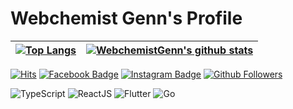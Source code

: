 # Webchemist Genn's Profile

| [![Top Langs](https://github-readme-stats.vercel.app/api/top-langs/?username=WebchemistGenn&hide_langs_below=1)](https://github.com/WebchemistGenn) | [![WebchemistGenn's github stats](https://github-readme-stats.vercel.app/api?username=WebchemistGenn&show_icons=true&hide=["issues"])](https://github.com/WebchemistGenn) |
| --------------------------------------------------------------------------------------------------------------------------------------------------- | ------------------------------------------------------------------------------------------------------------------------------------------------------------------------- |


[![Hits](https://hits.seeyoufarm.com/api/count/incr/badge.svg?url=https%3A%2F%2Fgithub.com%2FWebchemistGenn%2Fhit-counter)](https://hits.seeyoufarm.com)
[![Facebook Badge](https://img.shields.io/badge/-Facebook-1877f2?style=round-square&logo=facebook&logoColor=white&link=https://www.facebook.com/jhnam88/)](https://www.facebook.com/webchemist.yoon/)
[![Instagram Badge](https://img.shields.io/badge/-Instagram-e4405f?style=round-square&logo=instagram&logoColor=white&link=https://www.instagram.com/jhnam88/)](https://www.instagram.com/webchemist_genn/)
[![Github Followers](https://img.shields.io/github/followers/WebchemistGenn?color=06d6a0&label=Github%20Followers&style=round-square)](https://github.com/WebchemistGenn?tab=followers)

![TypeScript](https://img.shields.io/badge/-TypeScript-000?style=for-the-badge&logo=typescript&logoColor=007ACC)
![ReactJS](https://img.shields.io/badge/-React-000?style=for-the-badge&logo=react&logoColor=61DAFB)
![Flutter](https://img.shields.io/badge/-Flutter-000?style=for-the-badge&logo=flutter&logoColor=29B6F6)
![Go](https://img.shields.io/badge/-Go-000?style=for-the-badge&logo=go&logoColor=00ADD8)
